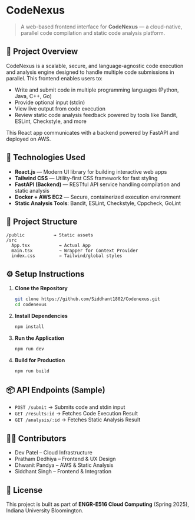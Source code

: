 
# CodeNexus

> A web-based frontend interface for **CodeNexus** — a cloud-native, parallel code compilation and static code analysis platform.

## 🚀 Project Overview

CodeNexus is a scalable, secure, and language-agnostic code execution and analysis engine designed to handle multiple code submissions in parallel. This frontend enables users to:

- Write and submit code in multiple programming languages (Python, Java, C++, Go)
- Provide optional input (stdin)
- View live output from code execution
- Review static code analysis feedback powered by tools like Bandit, ESLint, Checkstyle, and more

This React app communicates with a backend powered by FastAPI and deployed on AWS.

## 🔧 Technologies Used

- **React.js** — Modern UI library for building interactive web apps
- **Tailwind CSS** — Utility-first CSS framework for fast styling
- **FastAPI (Backend)** — RESTful API service handling compilation and static analysis
- **Docker + AWS EC2** — Secure, containerized execution environment
- **Static Analysis Tools**: Bandit, ESLint, Checkstyle, Cppcheck, GoLint

## 📂 Project Structure

```
/public           → Static assets
/src
  App.tsx			→ Actual App
  main.tsx			→ Wrapper for Context Provider
  index.css         → Tailwind/global styles
```

## ⚙️ Setup Instructions

1. **Clone the Repository**
   ```bash
   git clone https://github.com/Siddhant1802/Codenexus.git
   cd codenexus
   ```

2. **Install Dependencies**
   ```bash
   npm install
   ```

3. **Run the Application**
   ```bash
   npm run dev
   ```

4. **Build for Production**
   ```bash
   npm run build
   ```

## 📦 API Endpoints (Sample)

- `POST /submit` → Submits code and stdin input
- `GET /results:id` → Fetches Code Execution Result
- `GET /analysis/:id` → Fetches Static Analysis Result

## 🧑‍💻 Contributors

- Dev Patel – Cloud Infrastructure
- Pratham Dedhiya – Frontend & UX Design
- Dhwanit Pandya – AWS & Static Analysis
- Siddhant Singh – Frontend & Integration

## 📜 License

This project is built as part of **ENGR-E516 Cloud Computing** (Spring 2025), Indiana University Bloomington.

